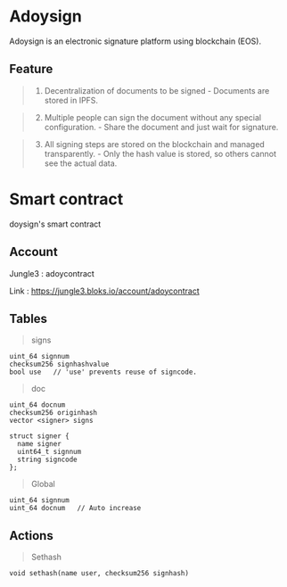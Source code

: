 Adoysign
========
Adoysign is an electronic signature platform using blockchain (EOS).

Feature
-----
> 1. Decentralization of documents to be signed - Documents are stored in IPFS.

> 2. Multiple people can sign the document without any special configuration. - Share the document and just wait for signature.

> 3. All signing steps are stored on the blockchain and managed transparently. -  Only the hash value is stored, so others cannot see the actual data.



Smart contract 
=================
doysign's smart contract 

Account
----- 
Jungle3 : adoycontract

Link : https://jungle3.bloks.io/account/adoycontract


## Tables
> signs
```
uint_64 signnum
checksum256 signhashvalue
bool use   // 'use' prevents reuse of signcode.
```
> doc
```
uint_64 docnum
checksum256 originhash
vector <signer> signs

struct signer {
  name signer
  uint64_t signnum
  string signcode
};

```
  
> Global  
```
uint_64 signnum
uint_64 docnum   // Auto increase
```
 
## Actions
> Sethash
```
void sethash(name user, checksum256 signhash)


```
